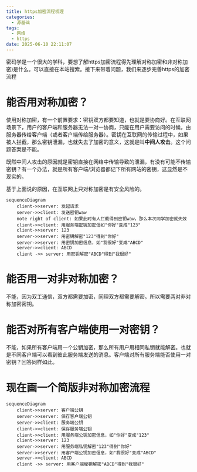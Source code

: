 ```yaml
---
title: https加密流程梳理
categories:
  - 源基础
tags:
  - 网络
  - https
date: 2025-06-10 22:11:07
---
```


密码学是一个很大的学科，要想了解https加密流程得先理解对称加密和非对称加密)是什么。可以直接在本站搜索。接下来带着问题，我们来逐步完善https的加密流程

# 能否用对称加密？

使用对称加密，有一个前置要求：密钥双方都要知道，也就是要协商好。在互联网场景下，用户的客户端和服务器无法一对一协商，只能在用户需要访问的时候，由服务器传给客户端（或者客户端传给服务器）。密钥在互联网的传输过程中，如果被人拦截，那么密钥泄漏，也就失去了加密的意义，这就是叫**中间人攻击**。这个问题答案是不能。

既然中间人攻击的原因就是密钥直接在网络中传输导致的泄漏，有没有可能不传输密钥？有一个办法，就是所有客户端/浏览器都记下所有网站的密钥，这显然是不现实的。

基于上面说的原因，在互联网上只对称加密是有安全风险的。

```mermaid
sequenceDiagram
    client->>server: 发起请求
    server->>client: 发送密钥waw
    note right of client: 如果此时有人拦截得到密钥waw，那么本次同学加密就失效
    client->>client: 用服务端密钥加密信如"你好"变成"123"
    client->>server: 123
    server->>server: 用密钥解密"123"得到"你好"
    server->>server: 用密钥加密信息，如"我很好"变成"ABCD"
    server->>client: ABCD
    client ->> server: 用密钥解密"ABCD"得到"我很好"
```

# 能否用一对非对称加密？

不能，因为双工通信，双方都需要加密，同理双方都需要解密。所以需要两对非对称加密密钥。

# 能否对所有客户端使用一对密钥？

不能，如果所有客户端用一个公钥加密，那么所有用户用相同私钥就能解密。也就是不同客户端可以看到彼此服务端发送的消息。客户端对所有服务端能否使用一对密钥？回答同样如此。

# 现在画一个简版非对称加密流程

``` mermaid
sequenceDiagram
    client->>server: 客户端公钥
    server->>server: 保存客户端公钥
    server->>client: 服务端公钥
    client->>client: 保存服务端公钥
    client->>client: 用服务端公钥加密信息，如"你好"变成"123"
    client->>server: 123
    server->>server: 用服务端私钥解密"123"得到"你好"
    server->>server: 用客户端公钥加密信息，如"我很好"变成"ABCD"
    server->>client: ABCD
    client ->> server: 用客户端秘钥解密"ABCD"得到"我很好"
```

